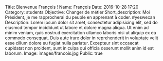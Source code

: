 Title: Bienvenue François !
Name: François
Date: 2016-10-28 17:20
Category: students
Objective: Changer de métier
Short_description: Moi Président, je me rapprocherai du peuple en apprenant à coder. #yeswecan
Description:
    Lorem ipsum dolor sit amet, consectetur adipisicing elit, sed do eiusmod
    tempor incididunt ut labore et dolore magna aliqua. Ut enim ad minim veniam,
    quis nostrud exercitation ullamco laboris nisi ut aliquip ex ea commodo
    consequat. Duis aute irure dolor in reprehenderit in voluptate velit esse
    cillum dolore eu fugiat nulla pariatur. Excepteur sint occaecat cupidatat non
    proident, sunt in culpa qui officia deserunt mollit anim id est laborum.
Image: images/francois.jpg
Public: true